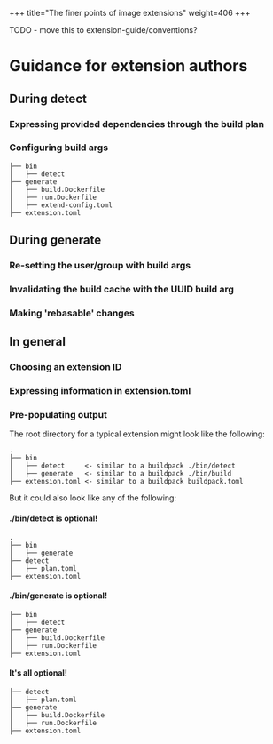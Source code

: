 +++
title="The finer points of image extensions"
weight=406
+++

TODO - move this to extension-guide/conventions?

# Guidance for extension authors

## During detect

### Expressing provided dependencies through the build plan

### Configuring build args

```
├── bin
│   ├── detect
├── generate
│   ├── build.Dockerfile
│   ├── run.Dockerfile
│   ├── extend-config.toml
├── extension.toml
```

## During generate

### Re-setting the user/group with build args

### Invalidating the build cache with the UUID build arg

### Making 'rebasable' changes

## In general

### Choosing an extension ID

### Expressing information in extension.toml

### Pre-populating output

The root directory for a typical extension might look like the following:

```
.
├── bin
│   ├── detect     <- similar to a buildpack ./bin/detect
│   ├── generate   <- similar to a buildpack ./bin/build
├── extension.toml <- similar to a buildpack buildpack.toml
```

But it could also look like any of the following:

#### ./bin/detect is optional!

```
.
├── bin
│   ├── generate
├── detect
│   ├── plan.toml
├── extension.toml
```

#### ./bin/generate is optional!

```
├── bin
│   ├── detect
├── generate
│   ├── build.Dockerfile
│   ├── run.Dockerfile
├── extension.toml
```

#### It's all optional!

```
├── detect
│   ├── plan.toml
├── generate
│   ├── build.Dockerfile
│   ├── run.Dockerfile
├── extension.toml
```
